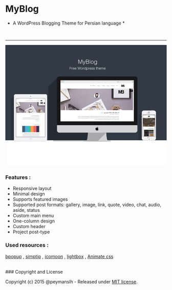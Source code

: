 
# MyBlog
* A WordPress Blogging Theme for Persian language *
<br>
<hr>

![Screenshot](https://github.com/peymanslh/MyBlog/blob/master/screenshot.jpg?raw=true)


### Features :

* Responsive layout
* Minimal design
* Supports featured images
* Supported post formats: gallery, image, link, quote, video, chat, audio, aside, status
* Custom main menu
* One-column design
* Custom header
* Project post-type


### Used resources :  
[bpopup](http://dinbror.dk/bpopup/)
,
[simptip](http://arashm.net/lab/simptip/)
,
[icomoon](https://icomoon.io/)
,
[lightbox](http://lokeshdhakar.com/projects/lightbox2/)
,
[Animate css](https://github.com/daneden/animate.css)

<br>
### Copyright and License

Copyright (c) 2015 @peymanslh - Released under [MIT license](https://github.com/peymanslh/MyBlog/blob/master/LICENSE).
